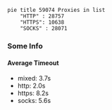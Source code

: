 
```mermaid
pie title 59074 Proxies in list
    "HTTP" : 28757
    "HTTPS": 10638
    "SOCKS" : 28071
```

### Some Info
#### Average Timeout

- mixed: 3.7s
- http: 2.0s
- https: 8.2s
- socks: 5.6s